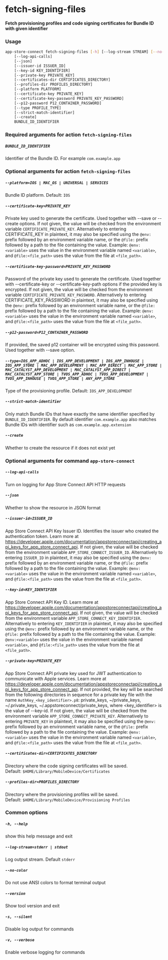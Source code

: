 
fetch-signing-files
===================


**Fetch provisioning profiles and code signing certificates         for Bundle ID with given identifier**
### Usage
```bash
app-store-connect fetch-signing-files [-h] [--log-stream STREAM] [--no-color] [--version] [-s] [-v]
    [--log-api-calls]
    [--json]
    [--issuer-id ISSUER_ID]
    [--key-id KEY_IDENTIFIER]
    [--private-key PRIVATE_KEY]
    [--certificates-dir CERTIFICATES_DIRECTORY]
    [--profiles-dir PROFILES_DIRECTORY]
    [--platform PLATFORM]
    [--certificate-key PRIVATE_KEY]
    [--certificate-key-password PRIVATE_KEY_PASSWORD]
    [--p12-password P12_CONTAINER_PASSWORD]
    [--type PROFILE_TYPE]
    [--strict-match-identifier]
    [--create]
    BUNDLE_ID_IDENTIFIER
```
### Required arguments for action `fetch-signing-files`

##### `BUNDLE_ID_IDENTIFIER`


Identifier of the Bundle ID. For example `com.example.app`
### Optional arguments for action `fetch-signing-files`

##### `--platform=IOS | MAC_OS | UNIVERSAL | SERVICES`


Bundle ID platform. Default:&nbsp;`IOS`
##### `--certificate-key=PRIVATE_KEY`


Private key used to generate the certificate. Used together with --save or --create options. If not given, the value will be checked from the environment variable `CERTIFICATE_PRIVATE_KEY`. Alternatively to entering CERTIFICATE_KEY in plaintext, it may also be specified using the `@env:` prefix followed by an environment variable name, or the `@file:` prefix followed by a path to the file containing the value. Example: `@env:<variable>` uses the value in the environment variable named `<variable>`, and `@file:<file_path>` uses the value from the file at `<file_path>`.
##### `--certificate-key-password=PRIVATE_KEY_PASSWORD`


Password of the private key used to generate the certificate. Used together with --certificate-key or --certificate-key-path options if the provided key is encrypted. If not given, the value will be checked from the environment variable `CERTIFICATE_PRIVATE_KEY_PASSWORD`. Alternatively to entering CERTIFICATE_KEY_PASSWORD in plaintext, it may also be specified using the `@env:` prefix followed by an environment variable name, or the `@file:` prefix followed by a path to the file containing the value. Example: `@env:<variable>` uses the value in the environment variable named `<variable>`, and `@file:<file_path>` uses the value from the file at `<file_path>`.
##### `--p12-password=P12_CONTAINER_PASSWORD`


If provided, the saved p12 container will be encrypted using this password. Used together with --save option.
##### `--type=IOS_APP_ADHOC | IOS_APP_DEVELOPMENT | IOS_APP_INHOUSE | IOS_APP_STORE | MAC_APP_DEVELOPMENT | MAC_APP_DIRECT | MAC_APP_STORE | MAC_CATALYST_APP_DEVELOPMENT | MAC_CATALYST_APP_DIRECT | MAC_CATALYST_APP_STORE | TVOS_APP_ADHOC | TVOS_APP_DEVELOPMENT | TVOS_APP_INHOUSE | TVOS_APP_STORE | ANY_APP_STORE`


Type of the provisioning profile. Default:&nbsp;`IOS_APP_DEVELOPMENT`
##### `--strict-match-identifier`


Only match Bundle IDs that have exactly the same identifier specified by `BUNDLE_ID_IDENTIFIER`. By default identifier `com.example.app` also matches Bundle IDs with identifier such as `com.example.app.extension`
##### `--create`


Whether to create the resource if it does not exist yet
### Optional arguments for command `app-store-connect`

##### `--log-api-calls`


Turn on logging for App Store Connect API HTTP requests
##### `--json`


Whether to show the resource in JSON format
##### `--issuer-id=ISSUER_ID`


App Store Connect API Key Issuer ID. Identifies the issuer who created the authentication token. Learn more at https://developer.apple.com/documentation/appstoreconnectapi/creating_api_keys_for_app_store_connect_api. If not given, the value will be checked from the environment variable `APP_STORE_CONNECT_ISSUER_ID`. Alternatively to entering `ISSUER_ID` in plaintext, it may also be specified using the `@env:` prefix followed by an environment variable name, or the `@file:` prefix followed by a path to the file containing the value. Example: `@env:<variable>` uses the value in the environment variable named `<variable>`, and `@file:<file_path>` uses the value from the file at `<file_path>`.
##### `--key-id=KEY_IDENTIFIER`


App Store Connect API Key ID. Learn more at https://developer.apple.com/documentation/appstoreconnectapi/creating_api_keys_for_app_store_connect_api. If not given, the value will be checked from the environment variable `APP_STORE_CONNECT_KEY_IDENTIFIER`. Alternatively to entering `KEY_IDENTIFIER` in plaintext, it may also be specified using the `@env:` prefix followed by an environment variable name, or the `@file:` prefix followed by a path to the file containing the value. Example: `@env:<variable>` uses the value in the environment variable named `<variable>`, and `@file:<file_path>` uses the value from the file at `<file_path>`.
##### `--private-key=PRIVATE_KEY`


App Store Connect API private key used for JWT authentication to communicate with Apple services. Learn more at https://developer.apple.com/documentation/appstoreconnectapi/creating_api_keys_for_app_store_connect_api. If not provided, the key will be searched from the following directories in sequence for a private key file with the name `AuthKey_<key_identifier>.p8`: private_keys, ~/private_keys, ~/.private_keys, ~/.appstoreconnect/private_keys, where <key_identifier> is the value of --key-id. If not given, the value will be checked from the environment variable `APP_STORE_CONNECT_PRIVATE_KEY`. Alternatively to entering `PRIVATE_KEY` in plaintext, it may also be specified using the `@env:` prefix followed by an environment variable name, or the `@file:` prefix followed by a path to the file containing the value. Example: `@env:<variable>` uses the value in the environment variable named `<variable>`, and `@file:<file_path>` uses the value from the file at `<file_path>`.
##### `--certificates-dir=CERTIFICATES_DIRECTORY`


Directory where the code signing certificates will be saved. Default:&nbsp;`$HOME/Library/MobileDevice/Certificates`
##### `--profiles-dir=PROFILES_DIRECTORY`


Directory where the provisioning profiles will be saved. Default:&nbsp;`$HOME/Library/MobileDevice/Provisioning Profiles`
### Common options

##### `-h, --help`


show this help message and exit
##### `--log-stream=stderr | stdout`


Log output stream. Default `stderr`
##### `--no-color`


Do not use ANSI colors to format terminal output
##### `--version`


Show tool version and exit
##### `-s, --silent`


Disable log output for commands
##### `-v, --verbose`


Enable verbose logging for commands